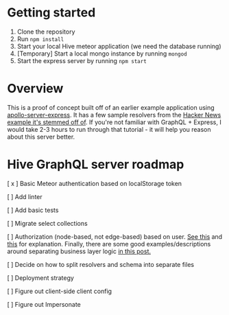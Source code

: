 # Getting started
1. Clone the repository
2. Run `npm install`
3. Start your local Hive meteor application (we need the database running)
4. [Temporary] Start a local mongo instance by running `mongod`
5. Start the express server by running `npm start`

# Overview
This is a proof of concept built off of an earlier example application using [apollo-server-express](https://github.com/apollographql/apollo-server). It has a few sample resolvers from the [Hacker News example it's stemmed off of](https://www.howtographql.com/graphql-js/1-getting-started/). If you're not familiar with GraphQL + Express, I would take 2-3 hours to run through that tutorial - it will help you reason about this server better.

# Hive GraphQL server roadmap
[ x ] Basic Meteor authentication based on localStorage token

[  ] Add linter

[  ] Add basic tests

[  ] Migrate select collections

[  ] Authorization (node-based, not edge-based) based on user. [See this](https://dev-blog.apollodata.com/auth-in-graphql-part-2-c6441bcc4302) and [this](http://graphql.org/learn/authorization/) for explanation. Finally, there are some good examples/descriptions around separating business layer logic [in this post.](https://medium.com/@simontucker/building-chatty-part-7-authentication-in-graphql-cd37770e5ab3)

[  ] Decide on how to split resolvers and schema into separate files

[  ] Deployment strategy

[  ] Figure out client-side client config

[  ] Figure out Impersonate
